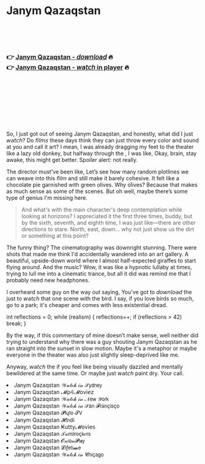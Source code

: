 <h1>Janym Qazaqstan</h1>

<br><br><br>

<h3>👉 <a href="https://Garrys-renbergwinndis1982.github.io/hlldarfkdo/">Janym Qazaqstan - 𝘥𝘰𝘸𝘯𝘭𝘰𝘢𝘥</a> 🔥<br>
👉 <a href="https://Garrys-renbergwinndis1982.github.io/hlldarfkdo/">Janym Qazaqstan - 𝘸𝘢𝘵𝘤𝘩 in player</a> 🔥
</h3>



<br><br><br><br><br><br><br>


So, I just got out of seeing Janym Qazaqstan, and honestly, what did I just 𝘸𝘢𝘵𝘤𝘩? Do 𝘧𝘪𝘭𝘮𝘴 these days think they can just throw every color and sound at you and call it art? I mean, I was already dragging my feet to the theater like a lazy old donkey, but halfway through the  , I was like, Okay, brain, stay awake, this might get better. Spoiler alert: not really. 

The director must've been like, Let’s see how many random plotlines we can weave into this 𝘧𝘪𝘭𝘮 and still make it barely cohesive. It felt like a chocolate pie garnished with green olives. Why olives? Because that makes as much sense as some of the scenes. But oh well, maybe there’s some type of genius I'm missing here.

> And what's with the main character's deep contemplation while looking at horizons? I appreciated it the first three times, buddy, but by the sixth, seventh, and eighth time, I was just like—there are other directions to stare. North, east, down... why not just show us the dirt or something at this point?

The funny thing? The cinematography was downright stunning. There were shots that made me think I'd accidentally wandered into an art gallery. A beautiful, upside-down world where I almost half-expected giraffes to start flying around. And the music? Wow, it was like a hypnotic lullaby at times, trying to lull me into a cinematic trance, but all it did was remind me that I probably need new headphones.

I overheard some guy on the way out saying, You've got to 𝘥𝘰𝘸𝘯𝘭𝘰𝘢𝘥 the   just to 𝘸𝘢𝘵𝘤𝘩 that one scene with the bird. I say, if you love birds so much, go to a park; it's cheaper and comes with less existential dread.

int reflections = 0;
while (realism) {
    reflections++;
    if (reflections > 42) break;
}

By the way, if this commentary of mine doesn’t make sense, well neither did trying to understand why there was a guy shouting Janym Qazaqstan as he ran straight into the sunset in slow motion. Maybe it's a metaphor or maybe everyone in the theater was also just slightly sleep-deprived like me.

Anyway, 𝘸𝘢𝘵𝘤𝘩 the   if you feel like being visually dazzled and mentally bewildered at the same time. Or maybe just 𝘸𝘢𝘵𝘤𝘩 paint dry. Your call.

<li>Janym Qazaqstan 𝒲𝒶𝓉𝒸𝒽 𝒾𝓃 𝒮𝗒𝖽𝗇𝖾𝗒</li>
<li>Janym Qazaqstan 𝓜ρ𝟜𝓜𝗈ν𝗂𝖾𝗓</li>
<li>Janym Qazaqstan 𝒲𝒶𝓉𝒸𝒽 𝒾𝓃 𝒩𝖾𝗐 𝒴𝗈𝗋𝗄</li>
<li>Janym Qazaqstan 𝒲𝒶𝓉𝒸𝒽 𝒾𝓃 𝒮𝖺𝗇 𝓕𝗋𝖺𝗇ç𝗂𝗌ç𝗈</li>
<li>Janym Qazaqstan 𝓟𝗅ų𝗍𝗈 𝓣𝖵</li>
<li>Janym Qazaqstan 𝓗𝗂𝗇ԁ𝗂</li>
<li>Janym Qazaqstan Ҝ𝗎𝗍𝗍𝗒𝓜𝗈ν𝗂𝖾𝗌</li>
<li>Janym Qazaqstan 𝒯𝒶𝗆𝗂𝗅𝗋𝗈ç𝗄𝑒𝗋𝗌</li>
<li>Janym Qazaqstan 𝓞𝓃𝗂𝗈𝓃𝓟𝗅𝖆𝗒</li>
<li>Janym Qazaqstan 𝓛𝗂ƒ𝖾𝗍𝗂𝓶𝖾</li>
<li>Janym Qazaqstan 𝒲𝒶𝓉𝒸𝒽 𝒾𝓃 𝓒𝗁𝗂ç𝖺𝗀𝗈</li>
